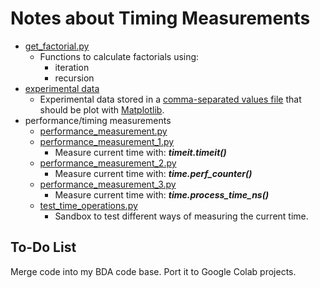 #	Notes about Timing Measurements


+ [get_factorial.py](https://github.com/eda-ricercatore/gulyas-scripts/blob/master/sandbox/python/time-processing/get_factorial.py)
	- Functions to calculate factorials using:
		* iteration
		* recursion
+ [experimental data](compare_different_methods_to_measure_elapsed_periods.csv)
	- Experimental data stored in a [comma-separated values file](https://en.wikipedia.org/wiki/Comma-separated_values) that should be plot with [Matplotlib](https://matplotlib.org/).
+ performance/timing measurements
	- [performance_measurement.py](https://github.com/eda-ricercatore/gulyas-scripts/blob/master/sandbox/python/time-processing/performance_measurement.py)
	- [performance_measurement_1.py](https://github.com/eda-ricercatore/gulyas-scripts/blob/master/sandbox/python/time-processing/performance_measurement_1.py)
		* Measure current time with: ***timeit.timeit()***
	- [performance_measurement_2.py](https://github.com/eda-ricercatore/gulyas-scripts/blob/master/sandbox/python/time-processing/performance_measurement_2.py)
		* Measure current time with: ***time.perf_counter()***
	- [performance_measurement_3.py](https://github.com/eda-ricercatore/gulyas-scripts/blob/master/sandbox/python/time-processing/performance_measurement_3.py)
		* Measure current time with: ***time.process_time_ns()***
	- [test_time_operations.py](https://github.com/eda-ricercatore/gulyas-scripts/blob/master/sandbox/python/time-processing/test_time_operations.py)
		* Sandbox to test different ways of measuring the current time.



##	To-Do List

Merge code into my BDA code base. Port it to Google Colab projects.
